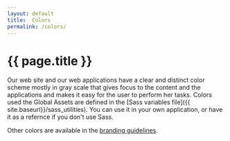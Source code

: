 ```yaml
---
layout: default
title:  Colors
permalink: /colors/
---
```


# {{ page.title }}

Our web site and our web applications have a clear and distinct color scheme mostly in gray scale that gives focus to the content and the applications and makes it easy for the user to perform her tasks. Colors used the Global Assets are defined in the [Sass variables file]({{ site.baseurl}}/sass_utilities). You can use it in your own application, or have it as a refernce if you don't use Sass.

Other colors are available in the [branding guidelines](http://www.malmo.se/Kommun--politik/Sa-arbetar-vi-med.../Kommunikationsfragor/Grafisk-manual.html).

